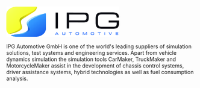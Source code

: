 <p><a href="http://www.ipg.de/"><img src="exhibitor_18.png" style="width:300px;height:auto;" /></a></p>
<p>
IPG Automotive GmbH is one of the world's leading suppliers of simulation solutions, test systems and engineering services.
Apart from vehicle dynamics simulation the simulation tools CarMaker, TruckMaker and MotorcycleMaker assist in the development of chassis control systems, driver assistance systems, hybrid technologies as well as fuel consumption analysis.
</p>